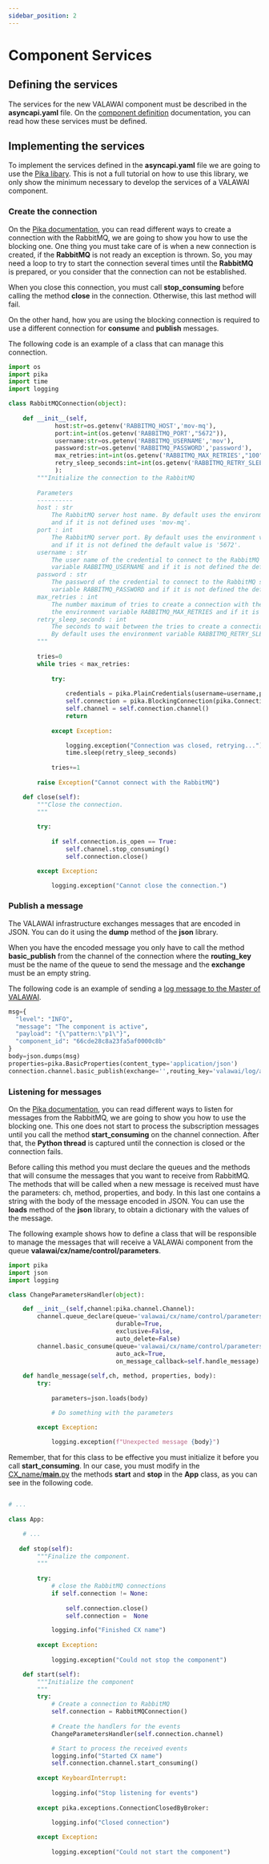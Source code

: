 ```yaml
---
sidebar_position: 2
---
```


# Component Services

## Defining the services

The services for the new VALAWAI component must be described in the **asyncapi.yaml** file.
On the [component definition](/docs/architecture/implementations/component#interaction-specification) documentation, you can read how these services must be defined.


## Implementing the services

To implement the services defined in the **asyncapi.yaml** file we are going to use 
the [Pika libary](https://pika.readthedocs.io/en/stable/). This is not a full tutorial
on how to use this library, we only show the minimum necessary to develop the services
of a VALAWAI component.


### Create the connection

On the [Pika documentation](https://pika.readthedocs.io/en/stable/modules/adapters/index.html),
you can read different ways to create a connection with the RabbitMQ, we are going to show 
you how to use the blocking one. One thing you must take care of is when a new connection is created,
if the **RabbitMQ** is not ready an exception is thrown. So, you may need a loop to try to start
the connection several times until the **RabbitMQ** is prepared, or you consider that the connection
can not be established.

When you close this connection, you must call **stop_consuming** before calling
the method **close** in the connection. Otherwise, this last method will fail.

On the other hand, how you are using the blocking connection is required to use a different connection
for **consume** and **publish** messages.

The following code is an example of a class that can manage this connection.

```python
import os
import pika
import time
import logging

class RabbitMQConnection(object):
    
    def __init__(self,
             host:str=os.getenv('RABBITMQ_HOST','mov-mq'),
             port:int=int(os.getenv('RABBITMQ_PORT',"5672")),
             username:str=os.getenv('RABBITMQ_USERNAME','mov'),
             password:str=os.getenv('RABBITMQ_PASSWORD','password'),
             max_retries:int=int(os.getenv('RABBITMQ_MAX_RETRIES',"100")),
             retry_sleep_seconds:int=int(os.getenv('RABBITMQ_RETRY_SLEEP',"3")),
             ):
        """Initialize the connection to the RabbitMQ
        
        Parameters
        ----------
        host : str
            The RabbitMQ server host name. By default uses the environment variable RABBITMQ_HOST
            and if it is not defined uses 'mov-mq'.
        port : int
            The RabbitMQ server port. By default uses the environment variable RABBITMQ_PORT
            and if it is not defined the default value is '5672'.
        username : str
            The user name of the credential to connect to the RabbitMQ server. By default uses the environment
            variable RABBITMQ_USERNAME and if it is not defined the default value is 'mov'.
        password : str
            The password of the credential to connect to the RabbitMQ server. By default uses the environment
            variable RABBITMQ_PASSWORD and if it is not defined the default value is 'password'.
        max_retries : int
            The number maximum of tries to create a connection with the RabbitMQ server. By default uses
            the environment variable RABBITMQ_MAX_RETRIES and if it is not defined the default value is '100'.
        retry_sleep_seconds : int
            The seconds to wait between the tries to create a connection with the RabbitMQ server.
            By default uses the environment variable RABBITMQ_RETRY_SLEEP and if it is not defined the default value is '3'.
        """
        
        tries=0
        while tries < max_retries:
            
            try:
            
                credentials = pika.PlainCredentials(username=username,password=password)
                self.connection = pika.BlockingConnection(pika.ConnectionParameters(host=host,port=port,credentials=credentials))
                self.channel = self.connection.channel()
                return
            
            except Exception:

                logging.exception("Connection was closed, retrying...")
                time.sleep(retry_sleep_seconds)
                
            tries+=1
            
        raise Exception("Cannot connect with the RabbitMQ")

    def close(self):
        """Close the connection.
        """
        
        try:
            
            if self.connection.is_open == True:
                self.channel.stop_consuming()
                self.connection.close()

        except Exception:

            logging.exception("Cannot close the connection.")


```

### Publish a message

The VALAWAI infrastructure exchanges messages that are encoded in JSON. You can do it using
the **dump** method of the **json** library.

When you have the encoded message you only have to call the method **basic_publish** from
the channel of the connection where the **routing_key** must be the name of the queue to
send the message and the **exchange** must be an empty string.

The following code is an example of sending a [log message to the Master of VALAWAI](/docs/architecture/implementations/mov/add_log).

```python
msg={
  "level": "INFO",
  "message": "The component is active",
  "payload": "{\"pattern:\"p1\"}",
  "component_id": "66cde28c8a23fa5af0000c8b"
}
body=json.dumps(msg)
properties=pika.BasicProperties(content_type='application/json')
connection.channel.basic_publish(exchange='',routing_key='valawai/log/add',body=body,properties=properties)
```
        

### Listening for messages

On the [Pika documentation](https://pika.readthedocs.io/en/stable/),
you can read different ways to listen for messages from the RabbitMQ, we are going to show 
you how to use the blocking one. This one does not start to process the subscription messages
until you call the method **start_consuming** on the channel connection. After that,
the **Python thread** is captured until the connection is closed or the connection fails.

Before calling this method you must declare the queues and the methods that will consume
the messages that you want to receive from RabbitMQ. The methods that will be called
when a new message is received must have the parameters: ch, method, properties, and body.
In this last one contains a string with the body of the message encoded in JSON. You can use
the **loads** method of the **json** library, to obtain a dictionary with the values of
the message.

The following example shows how to define a class that will be responsible to manage
the messages that will receive a VALAWAi component from the queue
**valawai/cx/name/control/parameters**.

```python
import pika
import json
import logging

class ChangeParametersHandler(object):

    def __init__(self,channel:pika.channel.Channel):
        channel.queue_declare(queue='valawai/cx/name/control/parameters',
                              durable=True,
                              exclusive=False,
                              auto_delete=False)
        channel.basic_consume(queue='valawai/cx/name/control/parameters',
                              auto_ack=True,
                              on_message_callback=self.handle_message)
                                
    def handle_message(self,ch, method, properties, body):
        try:
            
            parameters=json.loads(body)

            # Do something with the parameters

        except Exception:
            
            logging.exception(f"Unexpected message {body}")
```

Remember, that for this class to be effective you must initialize it before you call
**start_consuming**. In our case, you must modify in the [CX_name/__main__.py](/docs/tutorials/how_python_component#generate-the-project-skeleton)
the methods **start** and **stop** in the **App** class, as you can see in the following code.


```python 

# ...
                                  
class App:

    # ...
	
   def stop(self):
        """Finalize the component.
        """
    
        try:
            # close the RabbitMQ connections
            if self.connection != None:
                
                self.connection.close()
                self.connection =  None          

            logging.info("Finished CX name")
            
        except Exception:
    
            logging.exception("Could not stop the component")

    def start(self):
        """Initialize the component
        """
        try:
            # Create a connection to RabbitMQ
            self.connection = RabbitMQConnection()
            
            # Create the handlers for the events 
            ChangeParametersHandler(self.connection.channel)

            # Start to process the received events
            logging.info("Started CX name")
            self.connection.channel.start_consuming()
            
        except KeyboardInterrupt:
            
            logging.info("Stop listening for events")
            
        except pika.exceptions.ConnectionClosedByBroker:
            
            logging.info("Closed connection")

        except Exception:
    
            logging.exception("Could not start the component")
```


